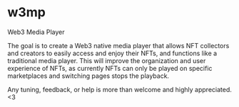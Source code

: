 # w3mp
Web3 Media Player

The goal is to create a Web3 native media player that allows NFT collectors and creators to easily access and enjoy their NFTs, and functions like a traditional media player. This will improve the organization and user experience of NFTs, as currently NFTs can only be played on specific marketplaces and switching pages stops the playback.

Any tuning, feedback, or help is more than welcome and highly appreciated. <3

